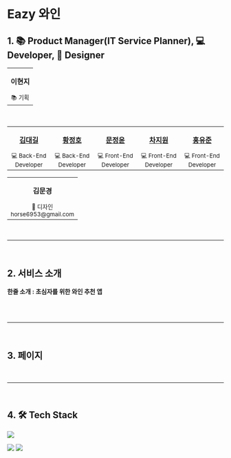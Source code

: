 # Eazy 와인

## 1. 📚 Product Manager(IT Service Planner), 💻 Developer, 🎨 Designer
<div align="center">
<table>
  <tr>
    <td align="center"><p><b>이현지</b></p></a><small>📚 기획</small></td>
  </tr> 
</table>   
<table>
  <tr>
    <td align="center"><a href="https://github.com/mong3125"><p><b>김대길</b></p></a><small>💻 Back-End Developer</small></td>
    <td align="center"><a href="https://github.com/wjdgh224"><p><b>황정호</b></p></a><small>💻 Back-End Developer</small></td><br>
    <td align="center"><a href="https://github.com/nnoonjy"><p><b>문정윤</b></p></a><small>💻 Front-End Developer</small></td>
    <td align="center"><a href="https://github.com/wona825"><p><b>차지원</b></p></a><small>💻 Front-End Developer</small></td>
    <td align="center"><a href="https://github.com/Kick-snare"><p><b>홍유준</b></p></a><small>💻 Front-End Developer</small></td>
  </tr> 
</table>
<table>
  <tr>
    <td align="center"><p><b>김문경</b></p><small>🎨 디자인</small><br/><small>horse6953@gmail.com</small></td>
  </tr> 
</table>
</div>

<br><hr><br>

## 2. 서비스 소개
<b>한줄 소개 : 초심자를 위한 와인 추천 앱</b><br/><br/>
<div>
<!-- <img src="https://user-images.githubusercontent.com/61836238/183279216-9a5d9825-b338-43d6-8b05-e7b867f1e0a8.png" width="400" height="400" align='center'>
<img src="https://user-images.githubusercontent.com/61836238/183279268-59fa6c4f-51a9-4002-85ba-fbfafbade45e.png" width="400" height="400" align='center'><br><br>
   
<img src="https://user-images.githubusercontent.com/61836238/183279273-7991d12b-3ff8-401e-b73e-6bd0c31e7e0c.png" width="400" height="400" align='center'>
<img src="https://user-images.githubusercontent.com/61836238/183279276-515db365-1d2b-4864-97be-54152cb98f1a.png" width="400" height="400" align='center'><br><br>
   
<img src="https://user-images.githubusercontent.com/61836238/183279279-32170480-1aa8-4aa6-82c1-7faacc6dc328.png" width="400" height="400" align='center'>
<img src="https://user-images.githubusercontent.com/61836238/183279280-05b8a655-9c56-4673-a47b-429b99991fca.png" width="400" height="400" align='center'> -->
</div>

<br><hr><br>

## 3. 페이지
<div>
<!-- <img src="https://user-images.githubusercontent.com/61836238/183280109-27a4f208-1898-485b-8dca-d3ac4fbc0f47.png" width="400" height="400" align='center'>
<img src="https://user-images.githubusercontent.com/61836238/183280129-e4529fe7-184a-4f4f-ade8-82884907a572.png" width="400" height="400" align='center'><br><br>

<img src="https://user-images.githubusercontent.com/61836238/183280132-6c8777c6-8afe-4bc6-a18e-9aaf7a134340.png" width="400" height="400" align='center'>
<img src="https://user-images.githubusercontent.com/61836238/183280139-0e929f18-51d4-4402-8669-9d2cafd1fab3.png" width="400" height="400" align='center'><br><br>

<img src="https://user-images.githubusercontent.com/61836238/183280153-5ccfe08c-3ed0-4543-a20d-ff4c538b10f3.png" width="400" height="400" align='center'>
<img src="https://user-images.githubusercontent.com/61836238/183280161-ce6adb91-c3eb-4322-898a-9ca03e1841bb.png" width="400" height="400" align='center'><br><br>

<img src="https://user-images.githubusercontent.com/61836238/183280219-f1f5e1fd-5401-40f6-8ff2-b48e426b34f1.png" width="400" height="400" align='center'>
<img src="https://user-images.githubusercontent.com/61836238/183280166-9a3202cd-d014-40c8-8436-1b6d34b5bb8f.png" width="400" height="400" align='center'> -->
</div>

<br><hr><br>

## 4. 🛠 Tech Stack
<p>
<img src="https://img.shields.io/badge/kotlin-#7F52FF?style=for-the-badge&logo=kotline&logoColor=black"></br>
</p>

<p>
<img src="https://img.shields.io/badge/spring-6DB33F?style=for-the-badge&logo=spring&logoColor=white">
<img src="https://img.shields.io/badge/springboot-6DB33F?style=for-the-badge&logo=springboot&logoColor=white"></br>
</p>
